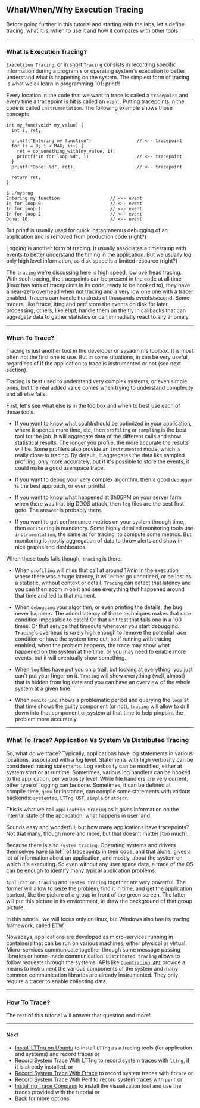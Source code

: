 ## What/When/Why Execution Tracing 

Before going further in this tutorial and starting with the labs, let's define tracing: what it is, when to use it and how it compares with other tools.

- - -

### What Is Execution Tracing?

`Executiion Tracing`, or in short `Tracing` consists in recording specific information during a program's or operating system's execution to better understand what is happening on the system. The simplest form of tracing is what we all learn in programming 101: printf!

Every location in the code that we want to trace is called a `tracepoint` and every time a tracepoint is hit is called an `event`. Putting tracepoints in the code is called `instrumentation`. The following example shows those concepts

```
int my_func(void* my_value) {
  int i, ret;

  printf("Entering my function")                 // <-- tracepoint
  for (i = 0; i < MAX; i++) {
    ret = do_something_with(my_value, i);
    printf("In for loop %d", i);                 // <-- tracepoint
  }
  printf("Done: %d", ret);                       // <-- tracepoint

  return ret;
}
```

```
$ ./myprog
Entering my function                   // <-- event
In for loop 0                          // <-- event
In for loop 1                          // <-- event
In for loop 2                          // <-- event
Done: 10                               // <-- event
```

But printf is usually used for quick instantaneous debugging of an application and is removed from production code (right?)

Logging is another form of tracing. It usually associates a timestamp with events to better understand the timing in the application. But we usually log only high level information, as disk space is a limited resource (right?)

The `tracing` we're discussing here is high speed, low overhead tracing. With such tracing, the tracepoints can be present in the code at all time (linux has tons of tracepoints in its code, ready to be hooked to), they have a near-zero overhead when not tracing and a very low one one with a tracer enabled. Tracers can handle hundreds of thousands events/second. Some tracers, like ftrace, lttng and perf store the events on disk for later processing, others, like ebpf, handle them on the fly in callbacks that can aggregate data to gather statistics or can immediatly react to any anomaly.

- - -

### When To Trace?

Tracing is just another tool in the developer or sysadmin's toolbox. It is most often not the first one to use. But in some situations, in can be very useful, regardless of if the application to trace is instrumented or not (see next section).

Tracing is best used to understand very complex systems, or even simple ones, but the real added value comes when trying to understand complexity and all else fails.

First, let's see what else is in the toolbox and when to best use each of those tools.

* If you want to know what could/should be optimized in your application, where it spends more time, etc, then `profiling` or `sampling` is the best tool for the job. It will aggregate data of the different calls and show statistical results. The longer you profile, the more accurate the results will be. Some profilers also provide an `instrumented` mode, which is really close to tracing. By default, it aggregates the data like sampled profiling, only more accurately, but if it's possible to store the events, it could make a good userspace trace.

* If you want to debug your very complex algorithm, then a good `debugger` is the best approach, or even printfs!

* If you want to know what happened at 8h06PM on your server farm when there was that big DDOS attack, then `log` files are the best first goto. The answer is probably there.

* If you want to get performance metrics on your system through time, then `monitoring` is mandatory. Some highly detailed monitoring tools use `instrumentation`, the same as for tracing, to compute some metrics. But monitoring is mostly aggregation of data to throw alerts and show in nice graphs and dashboards.

When these tools fails though, `tracing` is there:

* When `profiling` will miss that call at around 17min in the execution where there was a huge latency, it will either go unnoticed, or be lost as a statistic, without context or detail. `Tracing` can detect that latency and you can then zoom in on it and see everything that happened around that time and led to that moment.

* When `debugging` your algorithm, or even printing the details, the bug never happens. The added latency of those techniques makes that race condition impossible to catch! Or that unit test that fails one in a 100 times. Or that service that timeouts whenever you start debugging. `Tracing`'s overhead is rarely high enough to remove the potential race condition or have the system time out, so if running with tracing enabled, when the problem happens, the trace may show what happened on the system at the time, or you may need to enable more events, but it will eventually show something.

* When `log` files have put you on a trail, but looking at everything, you just can't put your finger on it. `Tracing` will show everything (well, almost) that is hidden from log data and you can have an overview of the whole system at a given time.

* When `monitoring` shows a problematic period and querying the `logs` at that time shows the guilty component (or not), `tracing` will allow to drill down into that component or system at that time to help pinpoint the problem more accurately.

- - -

### What To Trace? Application Vs System Vs Distributed Tracing

So, what do we trace? Typically, applications have log statements in various locations, associated with a log level. Statements with high verbosity can be considered tracing statements. Log verbosity can be modified, either at system start or at runtime. Sometimes, various log handlers can be hooked to the application, per verbosity level. While file handlers are very current, other type of logging can be done. Sometimes, it can be defined at compile-time, `qemu` for instance, can compile some statements with various backends: `systemtap`, `LTTng UST`, `simple` or `stderr`.

This is what we call `application tracing` as it gives information on the internal state of the application: what happens in user land.

Sounds easy and wonderful, but how many applications have tracepoints? Not that many, though more and more, but that doesn't matter [too much].

Because there is also `system tracing`. Operating systems and drivers themselves have [a lot!] of tracepoints in their code, and that alone, gives a lot of information about an application, and mostly, about the system on which it's executing. So even without any user space data, a trace of the OS can be enough to identify many typical application problems.

`Application tracing` and `system tracing` together are very powerful. The former will allow to seize the problem, find it in time, and get the application context, like the picture of a group in front of the green screen. The latter will put this picture in its environment, ie draw the background of that group picture.

In this tutorial, we will focus only on linux, but Windows also has its tracing framework, called [ETW](https://docs.microsoft.com/en-us/windows/desktop/etw/about-event-tracing).

Nowadays, applications are developed as micro-services running in containers that can be run on various machines, either physical or virtual. Micro-services communicate together through some message passing libraries or home-made communication. `Distributed tracing` allows to follow requests through the systems. APIs like [`OpenTracing API`](https://opentracing.io/) provide a means to instrument the various components of the system and many common communication libraries are already instrumented. They only require a tracer to enable collecting data.

- - -

### How To Trace?

The rest of this tutorial will answer that question and more!

- - -

#### Next

* [Install LTTng on Ubuntu](../002-install-lttng-on-ubuntu) to install `LTTng` as a tracing tools (for application and systems) and record traces
or
* [Record System Trace With LTTng](../003-record-kernel-trace-lttng) to record system traces with `lttng`, if it is already installed.
or
* [Record System Trace With Ftrace](../004-record-kernel-trace-ftrace) to record system traces with `ftrace`
or
* [Record System Trace With Perf](../005-record-kernel-trace-perf) to record system traces with `perf`
or
* [Installing Trace Compass](../006-installing-tracecompass) to install the visualization tool and use the traces provided with the tutorial
or
* [Back](../) for more options
